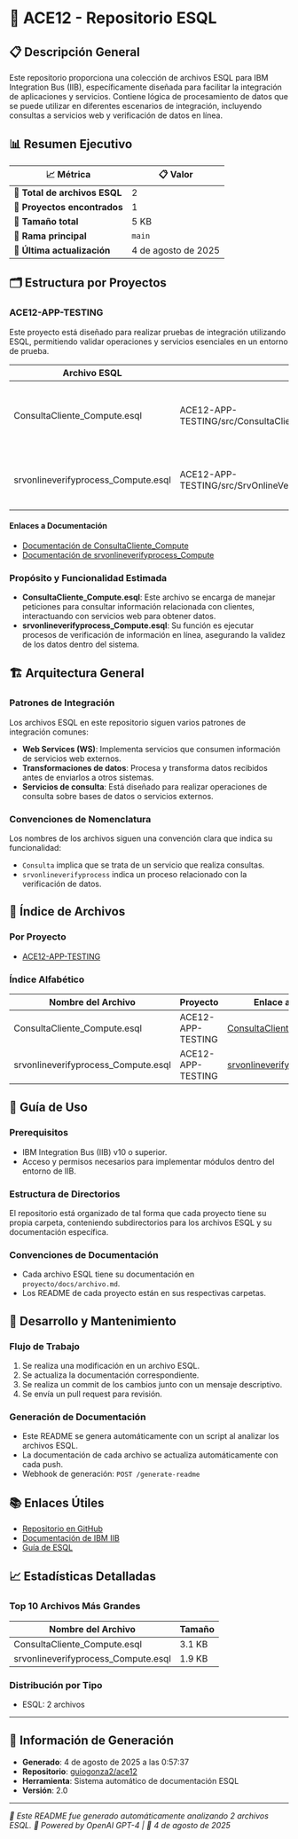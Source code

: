 # 📖 ACE12 - Repositorio ESQL

## 📋 Descripción General
Este repositorio proporciona una colección de archivos ESQL para IBM Integration Bus (IIB), específicamente diseñada para facilitar la integración de aplicaciones y servicios. Contiene lógica de procesamiento de datos que se puede utilizar en diferentes escenarios de integración, incluyendo consultas a servicios web y verificación de datos en línea.

## 📊 Resumen Ejecutivo

| 📈 Métrica                        | 📋 Valor              |
|-----------------------------------|----------------------|
| **📄 Total de archivos ESQL**     | 2                    |
| **📁 Proyectos encontrados**       | 1                    |
| **💾 Tamaño total**               | 5 KB                 |
| **🌿 Rama principal**              | `main`               |
| **🔄 Última actualización**        | 4 de agosto de 2025  |

## 🗂️ Estructura por Proyectos

### ACE12-APP-TESTING
Este proyecto está diseñado para realizar pruebas de integración utilizando ESQL, permitiendo validar operaciones y servicios esenciales en un entorno de prueba.

| Archivo ESQL                                  | Ruta de Archivo                                                | Descripción                                               |
|-----------------------------------------------|--------------------------------------------------------------|---------------------------------------------------------|
| ConsultaCliente_Compute.esql                  | ACE12-APP-TESTING/src/ConsultaClienteWS/ConsultaCliente_Compute.esql | Procesa consultas de clientes desde servicios web.      |
| srvonlineverifyprocess_Compute.esql          | ACE12-APP-TESTING/src/SrvOnlineVerifyProcess1/srvonlineverifyprocess_Compute.esql | Realiza procesos de verificación en línea de datos.     |

#### Enlaces a Documentación
- [Documentación de ConsultaCliente_Compute](src/ConsultaClienteWS/docs/ConsultaCliente_Compute.md)
- [Documentación de srvonlineverifyprocess_Compute](src/SrvOnlineVerifyProcess1/docs/srvonlineverifyprocess_Compute.md)

### Propósito y Funcionalidad Estimada
- **ConsultaCliente_Compute.esql**: Este archivo se encarga de manejar peticiones para consultar información relacionada con clientes, interactuando con servicios web para obtener datos.
- **srvonlineverifyprocess_Compute.esql**: Su función es ejecutar procesos de verificación de información en línea, asegurando la validez de los datos dentro del sistema.

## 🏗️ Arquitectura General

### Patrones de Integración
Los archivos ESQL en este repositorio siguen varios patrones de integración comunes:
- **Web Services (WS)**: Implementa servicios que consumen información de servicios web externos.
- **Transformaciones de datos**: Procesa y transforma datos recibidos antes de enviarlos a otros sistemas.
- **Servicios de consulta**: Está diseñado para realizar operaciones de consulta sobre bases de datos o servicios externos.

### Convenciones de Nomenclatura
Los nombres de los archivos siguen una convención clara que indica su funcionalidad:
- `Consulta` implica que se trata de un servicio que realiza consultas.
- `srvonlineverifyprocess` indica un proceso relacionado con la verificación de datos.

## 📁 Índice de Archivos

### Por Proyecto
- [ACE12-APP-TESTING](ACE12-APP-TESTING)

### Índice Alfabético
| Nombre del Archivo                             | Proyecto                    | Enlace al Código Fuente                                                                         | Enlace a Documentación                                    |
|-----------------------------------------------|-----------------------------|------------------------------------------------------------------------------------------------|-----------------------------------------------------------|
| ConsultaCliente_Compute.esql                  | ACE12-APP-TESTING          | [ConsultaCliente_Compute.esql](ACE12-APP-TESTING/src/ConsultaClienteWS/ConsultaCliente_Compute.esql) | [Documentación de ConsultaCliente_Compute](src/ConsultaClienteWS/docs/ConsultaCliente_Compute.md) |
| srvonlineverifyprocess_Compute.esql          | ACE12-APP-TESTING          | [srvonlineverifyprocess_Compute.esql](ACE12-APP-TESTING/src/SrvOnlineVerifyProcess1/srvonlineverifyprocess_Compute.esql) | [Documentación de srvonlineverifyprocess_Compute](src/SrvOnlineVerifyProcess1/docs/srvonlineverifyprocess_Compute.md) |

## 🚀 Guía de Uso

### Prerequisitos
- IBM Integration Bus (IIB) v10 o superior.
- Acceso y permisos necesarios para implementar módulos dentro del entorno de IIB.

### Estructura de Directorios
El repositorio está organizado de tal forma que cada proyecto tiene su propia carpeta, conteniendo subdirectorios para los archivos ESQL y su documentación específica.

### Convenciones de Documentación
- Cada archivo ESQL tiene su documentación en `proyecto/docs/archivo.md`.
- Los README de cada proyecto están en sus respectivas carpetas.

## 🔧 Desarrollo y Mantenimiento

### Flujo de Trabajo
1. Se realiza una modificación en un archivo ESQL.
2. Se actualiza la documentación correspondiente.
3. Se realiza un commit de los cambios junto con un mensaje descriptivo.
4. Se envía un pull request para revisión.

### Generación de Documentación
- Este README se genera automáticamente con un script al analizar los archivos ESQL.
- La documentación de cada archivo se actualiza automáticamente con cada push.
- Webhook de generación: `POST /generate-readme`

## 📚 Enlaces Útiles

- [Repositorio en GitHub](https://github.com/guiogonza2/ace12)
- [Documentación de IBM IIB](https://www.ibm.com/docs/en/integration-bus)
- [Guía de ESQL](https://www.ibm.com/docs/en/integration-bus/10.0?topic=reference-esql)

## 📈 Estadísticas Detalladas

### Top 10 Archivos Más Grandes
| Nombre del Archivo                             | Tamaño  |
|-----------------------------------------------|---------|
| ConsultaCliente_Compute.esql                  | 3.1 KB  |
| srvonlineverifyprocess_Compute.esql          | 1.9 KB  |

### Distribución por Tipo
- ESQL: 2 archivos

---

## 🔄 Información de Generación
- **Generado**: 4 de agosto de 2025 a las 0:57:37
- **Repositorio**: [guiogonza2/ace12](https://github.com/guiogonza2/ace12)
- **Herramienta**: Sistema automático de documentación ESQL
- **Versión**: 2.0

---
*📖 Este README fue generado automáticamente analizando 2 archivos ESQL.*
*🤖 Powered by OpenAI GPT-4 | 📅 4 de agosto de 2025*